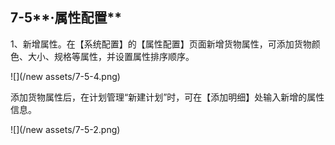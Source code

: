 ## 7-5**·属性配置**

1、新增属性。在【系统配置】的【属性配置】页面新增货物属性，可添加货物颜色、大小、规格等属性，并设置属性排序顺序。

![](/new assets/7-5-4.png)

添加货物属性后，在计划管理“新建计划”时，可在【添加明细】处输入新增的属性信息。

![](/new assets/7-5-2.png)

